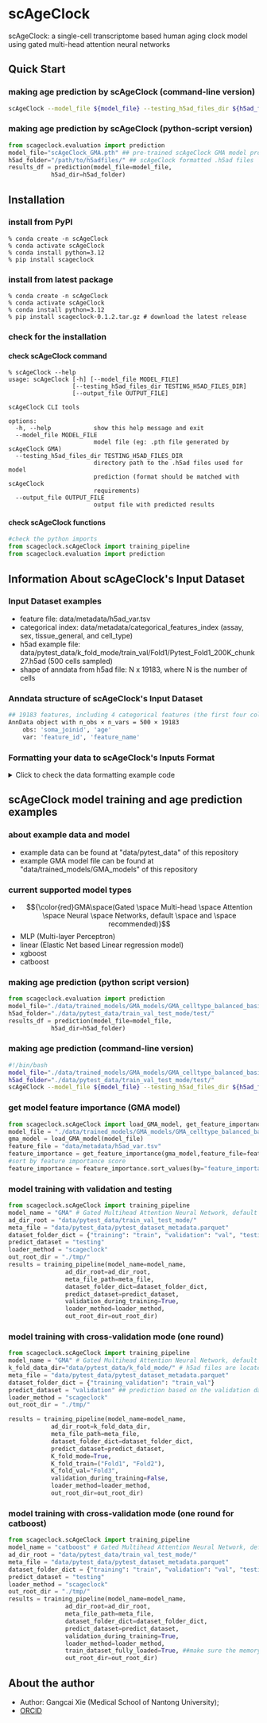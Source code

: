 # scAgeClock
scAgeClock: a single-cell transcriptome based human aging clock model using gated multi-head attention neural networks
## Quick Start
### making age prediction by scAgeClock (command-line version)
```bash
scAgeClock --model_file ${model_file} --testing_h5ad_files_dir ${h5ad_folder} --output_file ${out_file}
```
### making age prediction by scAgeClock (python-script version)
```python
from scageclock.evaluation import prediction
model_file="scAgeClock_GMA.pth" ## pre-trained scAgeClock GMA model provided by scAgeClock
h5ad_folder="/path/to/h5adfiles/" ## scAgeClock formatted .h5ad files
results_df = prediction(model_file=model_file,
		    h5ad_dir=h5ad_folder)
```
## Installation
### install from PyPI
```
% conda create -n scAgeClock
% conda activate scAgeClock
% conda install python=3.12
% pip install scageclock
```

### install from latest package
```
% conda create -n scAgeClock
% conda activate scAgeClock
% conda install python=3.12
% pip install scageclock-0.1.2.tar.gz # download the latest release
```
### check for the installation
#### check scAgeClock command
```
% scAgeClock --help
usage: scAgeClock [-h] [--model_file MODEL_FILE]
                  [--testing_h5ad_files_dir TESTING_H5AD_FILES_DIR]
                  [--output_file OUTPUT_FILE]

scAgeClock CLI tools

options:
  -h, --help            show this help message and exit
  --model_file MODEL_FILE
                        model file (eg: .pth file generated by scAgeClock GMA)
  --testing_h5ad_files_dir TESTING_H5AD_FILES_DIR
                        directory path to the .h5ad files used for model
                        prediction (format should be matched with scAgeClock
                        requirements)
  --output_file OUTPUT_FILE
                        output file with predicted results
```
#### check scAgeClock functions
```python
#check the python imports
from scageclock.scAgeClock import training_pipeline
from scageclock.evaluation import prediction
```

## Information About scAgeClock's Input Dataset
###  Input Dataset examples
- feature file: data/metadata/h5ad_var.tsv
- categorical index: data/metadata/categorical_features_index (assay, sex, tissue_general, and cell_type)
- h5ad example file: data/pytest_data/k_fold_mode/train_val/Fold1/Pytest_Fold1_200K_chunk27.h5ad (500 cells sampled)
- shape of anndata from h5ad file: N x 19183, where N is the number of cells

### Anndata structure of scAgeClock's Input Dataset
```bash
## 19183 features, including 4 categorical features (the first four columns, in the order of assay, cell_type, tissue_general, and sex) and 19179 selected protein coding genes
AnnData object with n_obs × n_vars = 500 × 19183
    obs: 'soma_joinid', 'age'
    var: 'feature_id', 'feature_name'
```
### Formatting your data to scAgeClock's Inputs Format
<details>
<summary> Click to check the data formatting example code</summary>

```python
import scanpy as sc
import pandas as pd
import numpy as np
from scageclock.formatting import format_anndata_multiple
raw_h5ad_file = "/your/raw/inputfile/example.h5ad"
raw_adata_all = sc.read_h5ad(raw_h5ad_file,backed='r')
meta_df = pd.read_parquet("example_meta.parquet") ## metadata for example.h5ad
split_dfs = np.array_split(filtered_meta_df, 10) ## split the cells into 10 chunks (to reduce memory loading while formatting)
###load the matching table for the categorical features and update the .obs dataframe of the original anndata
meta_df = raw_adata_all.obs
cat_index_dict = {}
# matching table needs to be created based on your input anndata's .obs dataframe
# Example matching table files can be found in ./scageclock/data/example/data_formatting/obs_columns_matching_examples
for cat in ["assay","cell_type","tissue","sex"]:
    df = pd.read_excel(f"../{cat}_matching_table.xlsx")
    cat_index_dict[cat] = df
names_dict = {"platform":"assay",
              "cellType1":"cell_type",
              "tissue":"tissue",
             "sex":"sex"}

for original_colname in names_dict.keys():
    model_colname = names_dict[original_colname]
    cat_df = pd.DataFrame({"raw_id": meta_df[original_colname]})
    cat_df_with_index = pd.merge(cat_df, 
                                   cat_index_dict[model_colname], 
                                   left_on="raw_id",
                                   right_on="original_cat_name",
                                  how="left")
    meta_df[f"{model_colname}_index"] = list(cat_df_with_index["model_cat_index"])

## update original obs dataframe with scAgeClock index added
raw_adata_all.obs = meta_df

### loading the model's feature file
model_feature_df = pd.read_csv("./scageclock/data/metadata/h5ad_var.tsv",sep="\t")
model_genes = list(model_feature_df["h5ad_var"])[4:] #get the model's gene features

### refomat for each chunks
chunk_id = 0
for chunk_df in split_dfs:
    chunk_id += 1
    adata_chunk = raw_adata_all[list(chunk_df.index)].to_memory()
    print(adata_chunk.obs_names[0])
    adata_formatted = format_anndata_multiple(adata_raw=adata_chunk,
                                             model_genes=model_genes,
                                             normalize=True,
                                             cat_cols=["assay_index", "cell_type_index", "tissue_index", "sex_index"])
    print(chunk_id)
    adata_formatted.write_h5ad(f"chunk{chunk_id}.h5ad")

```
</details>


## scAgeClock model training and age prediction examples
### about example data and model
- example data can be found at "data/pytest_data" of this repository
- example GMA model file can be found at "data/trained_models/GMA_models" of this repository

### current supported model types
- $${\color{red}GMA\space(Gated \space Multi-head \space Attention \space Neural \space Networks, default \space and \space recommended)}$$
- MLP (Multi-layer Perceptron)
- linear (Elastic Net based Linear regression model)
- xgboost 
- catboost

### making age prediction (python script version)
```python
from scageclock.evaluation import prediction
model_file="./data/trained_models/GMA_models/GMA_celltype_balanced_basicRun.pth"
h5ad_folder="./data/pytest_data/train_val_test_mode/test/"
results_df = prediction(model_file=model_file,
		    h5ad_dir=h5ad_folder)
```
### making age prediction (command-line version)
```bash
#!/bin/bash
model_file="./data/trained_models/GMA_models/GMA_celltype_balanced_basicRun.pth"
h5ad_folder="./data/pytest_data/train_val_test_mode/test/"
scAgeClock --model_file ${model_file} --testing_h5ad_files_dir ${h5ad_folder} --output_file './tmp/test_predicted.xlsx'
```

### get model feature importance (GMA model)
```python
from scageclock.scAgeClock import load_GMA_model, get_feature_importance
model_file = "./data/trained_models/GMA_models/GMA_celltype_balanced_basicRun.pth"
gma_model = load_GMA_model(model_file)
feature_file = "data/metadata/h5ad_var.tsv"
feature_importance = get_feature_importance(gma_model,feature_file=feature_file)
#sort by feature importance score
feature_importance = feature_importance.sort_values(by="feature_importance",ascending=False)
```

### model training with validation and testing
```python
from scageclock.scAgeClock import training_pipeline
model_name = "GMA" # Gated Multihead Attention Neural Network, default model of scAgeClock
ad_dir_root = "data/pytest_data/train_val_test_mode/"
meta_file = "data/pytest_data/pytest_dataset_metadata.parquet"
dataset_folder_dict = {"training": "train", "validation": "val", "testing": "test"}
predict_dataset = "testing"
loader_method = "scageclock"
out_root_dir = "./tmp/"
results = training_pipeline(model_name=model_name,
			    ad_dir_root=ad_dir_root,
			    meta_file_path=meta_file,
			    dataset_folder_dict=dataset_folder_dict,
			    predict_dataset=predict_dataset,
			    validation_during_training=True,
			    loader_method=loader_method,
			    out_root_dir=out_root_dir)
```

### model training with cross-validation mode (one round)
```python
from scageclock.scAgeClock import training_pipeline
model_name = "GMA" # Gated Multihead Attention Neural Network, default model of scAgeClock
k_fold_data_dir="data/pytest_data/k_fold_mode/" # h5ad files are located at train_val/Fold1; train_val/Fold2; train_val/Fold3
meta_file = "data/pytest_data/pytest_dataset_metadata.parquet"
dataset_folder_dict = {"training_validation": "train_val"}
predict_dataset = "validation" ## prediction based on the validation dataset
loader_method = "scageclock"
out_root_dir = "./tmp/"

results = training_pipeline(model_name=model_name,
			ad_dir_root=k_fold_data_dir,
			meta_file_path=meta_file,
			dataset_folder_dict=dataset_folder_dict,
			predict_dataset=predict_dataset,
			K_fold_mode=True,
			K_fold_train=("Fold1", "Fold2"),
			K_fold_val="Fold3",
			validation_during_training=False,
			loader_method=loader_method,
			out_root_dir=out_root_dir)
```

### model training with cross-validation mode (one round for catboost)
```python
from scageclock.scAgeClock import training_pipeline
model_name = "catboost" # Gated Multihead Attention Neural Network, default model of scAgeClock
ad_dir_root = "data/pytest_data/train_val_test_mode/"
meta_file = "data/pytest_data/pytest_dataset_metadata.parquet"
dataset_folder_dict = {"training": "train", "validation": "val", "testing": "test"}
predict_dataset = "testing"
loader_method = "scageclock"
out_root_dir = "./tmp/"
results = training_pipeline(model_name=model_name,
			    ad_dir_root=ad_dir_root,
			    meta_file_path=meta_file,
			    dataset_folder_dict=dataset_folder_dict,
			    predict_dataset=predict_dataset,
			    validation_during_training=True,
			    loader_method=loader_method,
			    train_dataset_fully_loaded=True, ##make sure the memory is enough
			    out_root_dir=out_root_dir)

```

## About the author
- Author: Gangcai Xie (Medical School of Nantong University); 
- [ORCID](https://orcid.org/0000-0002-8286-2987)
